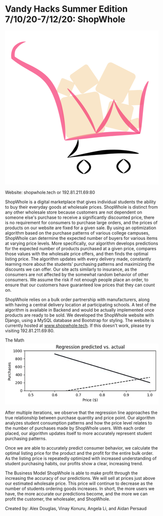 # Vandy Hacks Summer Edition 7/10/20-7/12/20: ShopWhole

![picture](https://github.com/adouglas24/ShopWhole/blob/master/boga-project/static/shopwhole-transparent.png)

Website: shopwhole.tech or 192.81.211.69:80

ShopWhole is a digital marketplace that gives individual students the ability to buy their everyday goods at wholesale prices. ShopWhole is distinct from any other wholesale store because customers are not dependent on someone else's purchase to receive a significantly discounted price, there is no requirement for consumers to purchase large orders, and the prices of products on our website are fixed for a given sale. By using an optimization algorithm based on the purchase patterns of various college campuses, ShopWhole can determine the expected number of buyers for various items at varying price levels. More specifically, our algorithm develops predictions for the expected number of products purchased at a given price, compares those values with the wholesale price offers, and then finds the optimal listing price. The algorithm updates with every delivery made, constantly learning more about the students’ purchasing patterns and maximizing the discounts we can offer. Our site acts similarly to insurance, as the consumers are not affected by the somewhat random behavior of other consumers. We assume the risk if not enough people place an order, to ensure that our customers have guaranteed low prices that they can count on. 

ShopWhole relies on a bulk order partnership with manufacturers, along with having a central delivery location at participating schools. 
A test of the algorithm is available in Backend and would be actually implemented once products are ready to be sold. We developed the ShopWhole website with Django, using a MySQL database and Bootstrap for styling. The website is currently hosted at www.shopwhole.tech. If this doesn't work, please try visiting 192.81.211.69:80.


The Math
![picture](https://github.com/adouglas24/ShopWhole/blob/master/boga-project/static/visualization.gif)



After multiple iterations, we observe that the regression line approaches the true relationship between purchase quantity and price point.
Our algorithm analyzes student consumption patterns and how the price level relates to the number of purchases made by ShopWhole users. With each order placed, our algorithm updates itself to more accurately represent student purchasing patterns.



Once we are able to accurately predict consumer behavior, we calculate the optimal listing price for the product and the profit for the entire bulk order. As the listing price is repeatedly optimized with increased understanding of student purchasing habits, our profits show a clear, increasing trend.

The Business Model
ShopWhole is able to make profit through the increasing the accuracy of our predictions. We will sell at prices just above our estimated wholesale price. This price will continue to decrease as the number of students ordering goods increases. In short, the more users we have, the more accurate our predictions become, and the more we can profit the customer, the wholesaler, and ShopWhole.


Created by: Alex Douglas, Vinay Konuru, Angela Li, and Aidan Persaud
